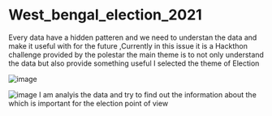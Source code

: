 # West_bengal_election_2021
Every data have a hidden patteren and we need to understan the data and make it useful with for the future ,Currently in this issue it is a Hackthon challenge provided by the 
polestar the main theme is to not only understand the data but also provide something useful
I selected the theme of Election 

![image](https://user-images.githubusercontent.com/64748090/114087331-654c0600-98d1-11eb-921f-7e5c65ad7511.png)

![image](https://user-images.githubusercontent.com/64748090/114087888-05a22a80-98d2-11eb-80c9-4d8e98f7c5d6.png)
I am analyis the data and try to find out the information about the which is important for the election point of view

